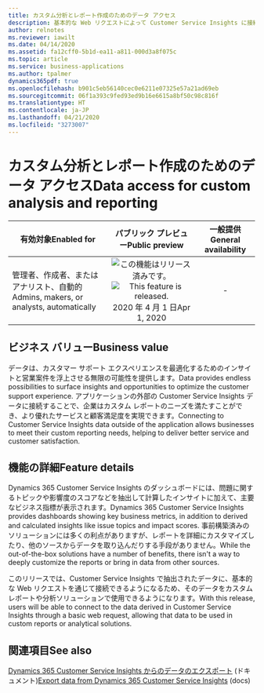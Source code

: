 ```yaml
---
title: カスタム分析とレポート作成のためのデータ アクセス
description: 基本的な Web リクエストによって Customer Service Insights に接続し、レポートをカスタマイズできます
author: relnotes
ms.reviewer: iawilt
ms.date: 04/14/2020
ms.assetid: fa12cff0-5b1d-ea11-a811-000d3a8f075c
ms.topic: article
ms.service: business-applications
ms.author: tpalmer
dynamics365pdf: true
ms.openlocfilehash: b901c5eb56140cec0e6211e07325e57a21ad69eb
ms.sourcegitcommit: 06f1a393c9fed93ed9b16e6615a8bf50c98c816f
ms.translationtype: HT
ms.contentlocale: ja-JP
ms.lasthandoff: 04/21/2020
ms.locfileid: "3273007"
---
```

# <a name="data-access-for-custom-analysis-and-reporting"></a><span data-ttu-id="79c71-103">カスタム分析とレポート作成のためのデータ アクセス</span><span class="sxs-lookup"><span data-stu-id="79c71-103">Data access for custom analysis and reporting</span></span>


| <span data-ttu-id="79c71-104">有効対象</span><span class="sxs-lookup"><span data-stu-id="79c71-104">Enabled for</span></span>    |  <span data-ttu-id="79c71-105">パブリック プレビュー</span><span class="sxs-lookup"><span data-stu-id="79c71-105">Public preview</span></span> | <span data-ttu-id="79c71-106">一般提供</span><span class="sxs-lookup"><span data-stu-id="79c71-106">General availability</span></span> | 
| ---------- | :----------: |:----------: |
|<span data-ttu-id="79c71-107">管理者、作成者、またはアナリスト、自動的</span><span class="sxs-lookup"><span data-stu-id="79c71-107">Admins, makers, or analysts, automatically</span></span>|<span data-ttu-id="79c71-108">![この機能はリリース済みです。](/dynamics365-release-plan/media/green-checkmark.png "この機能はリリース済みです。")</span><span class="sxs-lookup"><span data-stu-id="79c71-108">![This feature is released.](/dynamics365-release-plan/media/green-checkmark.png "This feature is released.")</span></span> <span data-ttu-id="79c71-109">2020 年 4 月 1 日</span><span class="sxs-lookup"><span data-stu-id="79c71-109">Apr 1, 2020</span></span>| -|


## <a name="business-value"></a><span data-ttu-id="79c71-110">ビジネス バリュー</span><span class="sxs-lookup"><span data-stu-id="79c71-110">Business value</span></span>
<!-- bv start -->
<span data-ttu-id="79c71-111">データは、カスタマー サポート エクスペリエンスを最適化するためのインサイトと営業案件を浮上させる無限の可能性を提供します。</span><span class="sxs-lookup"><span data-stu-id="79c71-111">Data provides endless possibilities to surface insights and opportunities to optimize the customer support experience.</span></span> <span data-ttu-id="79c71-112">アプリケーションの外部の Customer Service Insights データに接続することで、企業はカスタム レポートのニーズを満たすことができ、より優れたサービスと顧客満足度を実現できます。</span><span class="sxs-lookup"><span data-stu-id="79c71-112">Connecting to Customer Service Insights data outside of the application allows businesses to meet their custom reporting needs, helping to deliver better service and customer satisfaction.</span></span>
<!-- bv end -->



## <a name="feature-details"></a><span data-ttu-id="79c71-113">機能の詳細</span><span class="sxs-lookup"><span data-stu-id="79c71-113">Feature details</span></span>
<!--feature detail start -->
<span data-ttu-id="79c71-114">Dynamics 365 Customer Service Insights のダッシュボードには、問題に関するトピックや影響度のスコアなどを抽出して計算したインサイトに加えて、主要なビジネス指標が表示されます。</span><span class="sxs-lookup"><span data-stu-id="79c71-114">Dynamics 365 Customer Service Insights provides dashboards showing key business metrics, in addition to derived and calculated insights like issue topics and impact scores.</span></span> <span data-ttu-id="79c71-115">事前構築済みのソリューションには多くの利点がありますが、レポートを詳細にカスタマイズしたり、他のソースからデータを取り込んだりする手段がありません。</span><span class="sxs-lookup"><span data-stu-id="79c71-115">While the out-of-the-box solutions have a number of benefits, there isn't a way to deeply customize the reports or bring in data from other sources.</span></span> 

<span data-ttu-id="79c71-116">このリリースでは、Customer Service Insights で抽出されたデータに、基本的な Web リクエストを通じて接続できるようになるため、そのデータをカスタム レポートや分析ソリューションで使用できるようになります。</span><span class="sxs-lookup"><span data-stu-id="79c71-116">With this release, users will be able to connect to the data derived in Customer Service Insights through a basic web request, allowing that data to be used in custom reports or analytical solutions.</span></span>
<!--feature detail end -->










## <a name="see-also"></a><span data-ttu-id="79c71-117">関連項目</span><span class="sxs-lookup"><span data-stu-id="79c71-117">See also</span></span>

<!--docs start-->
<span data-ttu-id="79c71-118">[Dynamics 365 Customer Service Insights からのデータのエクスポート](https://docs.microsoft.com/dynamics365/ai/customer-service-insights/exportdata) (ドキュメント)</span><span class="sxs-lookup"><span data-stu-id="79c71-118">[Export data from Dynamics 365 Customer Service Insights](https://docs.microsoft.com/dynamics365/ai/customer-service-insights/exportdata) (docs)</span></span>
<!--docs end-->
